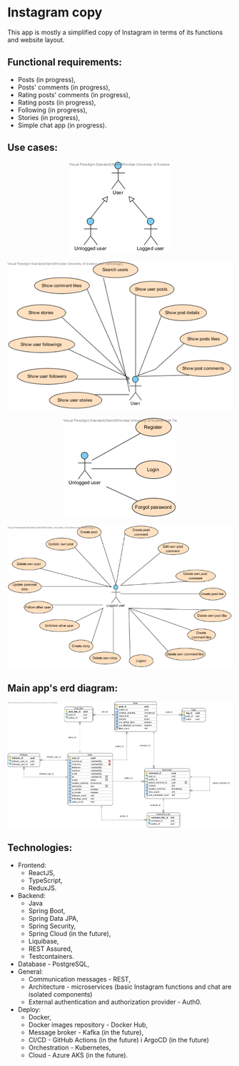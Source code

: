 # Instagram copy 
This app is mostly a simplified copy of Instagram in terms of its functions and website layout.

## Functional requirements:
* Posts (in progress),
* Posts' comments (in progress),
* Rating posts' comments (in progress),
* Rating posts (in progress),
* Following (in progress),
* Stories (in progress),
* Simple chat app (in progress).

## Use cases:
<p align="center">
    <img src="project/inheritance.png">
<p>

<p align="center">
    <img src="project/user.png">
<p>

<p align="center">
    <img src="project/unlogged-user.png">
<p>

<p align="center">
    <img src="project/logged-user.png">
<p>

## Main app's erd diagram:
![Main app's erd diagram](project/instagram.png)

## Technologies:
* Frontend:
    * ReactJS,
    * TypeScript,
    * ReduxJS.
* Backend:
    * Java
    * Spring Boot,
    * Spring Data JPA,
    * Spring Security,
	* Spring Cloud (in the future),
	* Liquibase,
	* REST Assured,
	* Testcontainers.
 * Database - PostgreSQL,
 * General:
    * Communication messages - REST,
	* Architecture - microservices (basic Instagram functions and chat are isolated components)
    * External authentication and authorization provider - Auth0.
 * Deploy:
    * Docker,
    * Docker images repository - Docker Hub,
	* Message broker - Kafka (in the future),
	* CI/CD - GitHub Actions (in the future) i ArgoCD (in the future)
    * Orchestration - Kubernetes,
    * Cloud - Azure AKS (in the future).
